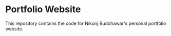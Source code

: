 # Portfolio Website

This repository contains the code for Nikunj Buddhawar's personal portfolio website.